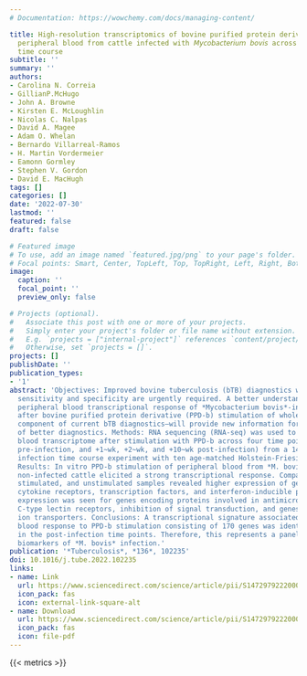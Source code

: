 ```yaml
---
# Documentation: https://wowchemy.com/docs/managing-content/

title: High-resolution transcriptomics of bovine purified protein derivative-stimulated
  peripheral blood from cattle infected with 𝘔𝘺𝘤𝘰𝘣𝘢𝘤𝘵𝘦𝘳𝘪𝘶𝘮 𝘣𝘰𝘷𝘪𝘴 across an experimental
  time course
subtitle: ''
summary: ''
authors:
- Carolina N. Correia
- GillianP.McHugo
- John A. Browne
- Kirsten E. McLoughlin
- Nicolas C. Nalpas
- David A. Magee
- Adam O. Whelan
- Bernardo Villarreal-Ramos
- H. Martin Vordermeier
- Eamonn Gormley
- Stephen V. Gordon
- David E. MacHugh
tags: []
categories: []
date: '2022-07-30'
lastmod: ''
featured: false
draft: false

# Featured image
# To use, add an image named `featured.jpg/png` to your page's folder.
# Focal points: Smart, Center, TopLeft, Top, TopRight, Left, Right, BottomLeft, Bottom, BottomRight.
image:
  caption: ''
  focal_point: ''
  preview_only: false

# Projects (optional).
#   Associate this post with one or more of your projects.
#   Simply enter your project's folder or file name without extension.
#   E.g. `projects = ["internal-project"]` references `content/project/deep-learning/index.md`.
#   Otherwise, set `projects = []`.
projects: []
publishDate: ''
publication_types:
- '1'
abstract: 'Objectives: Improved bovine tuberculosis (bTB) diagnostics with higher
  sensitivity and specificity are urgently required. A better understanding of the
  peripheral blood transcriptional response of *Mycobacterium bovis*-infected animals
  after bovine purified protein derivative (PPD-b) stimulation of whole blood—an important
  component of current bTB diagnostics—will provide new information for development
  of better diagnostics. Methods: RNA sequencing (RNA-seq) was used to study the peripheral
  blood transcriptome after stimulation with PPD-b across four time points (−1~wk
  pre-infection, and +1~wk, +2~wk, and +10~wk post-infection) from a 14-week M. bovis
  infection time course experiment with ten age-matched Holstein-Friesian cattle.
  Results: In vitro PPD-b stimulation of peripheral blood from *M. bovis*-infected and
  non-infected cattle elicited a strong transcriptional response. Comparison of PPD-b
  stimulated, and unstimulated samples revealed higher expression of genes encoding
  cytokine receptors, transcription factors, and interferon-inducible proteins. Lower
  expression was seen for genes encoding proteins involved in antimicrobial activity,
  C-type lectin receptors, inhibition of signal transduction, and genes encoding metal
  ion transporters. Conclusions: A transcriptional signature associated with the peripheral
  blood response to PPD-b stimulation consisting of 170 genes was identified exclusively
  in the post-infection time points. Therefore, this represents a panel of potential
  biomarkers of *M. bovis* infection.'
publication: '*Tuberculosis*, *136*, 102235'
doi: 10.1016/j.tube.2022.102235
links:
- name: Link
  url: https://www.sciencedirect.com/science/article/pii/S1472979222000725
  icon_pack: fas
  icon: external-link-square-alt
- name: Download
  url: https://www.sciencedirect.com/science/article/pii/S1472979222000725/pdfft
  icon_pack: fas
  icon: file-pdf
---
```

{{< metrics >}}